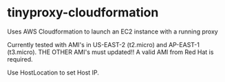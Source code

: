 # tinyproxy-cloudformation
Uses AWS Cloudformation to launch an EC2 instance with a running proxy

Currently tested with AMI's in US-EAST-2 (t2.micro) and AP-EAST-1 (t3.micro). THE OTHER AMI's must updated!!
A valid AMI from Red Hat is required.

Use HostLocation to set Host IP.
